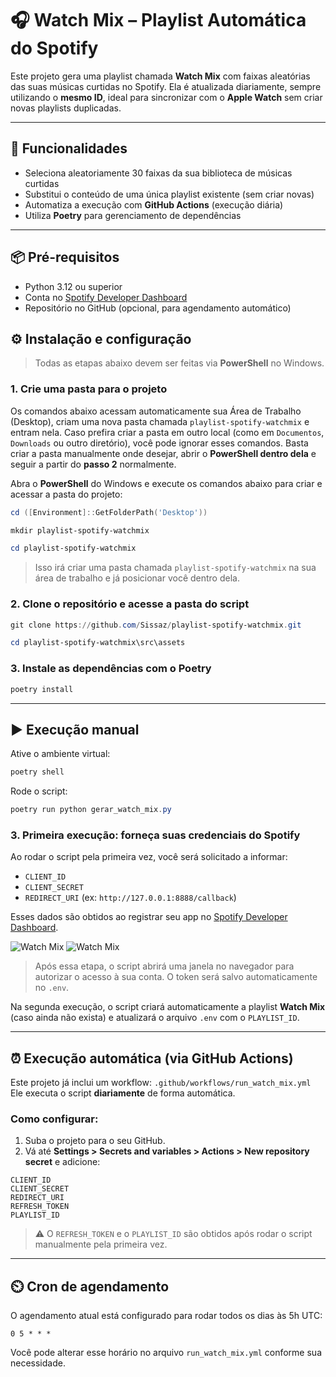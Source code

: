 # 🎧 Watch Mix – Playlist Automática do Spotify

Este projeto gera uma playlist chamada **Watch Mix** com faixas aleatórias das suas músicas curtidas no Spotify. Ela é atualizada diariamente, sempre utilizando o **mesmo ID**, ideal para sincronizar com o **Apple Watch** sem criar novas playlists duplicadas.

---

## 🚀 Funcionalidades

* Seleciona aleatoriamente 30 faixas da sua biblioteca de músicas curtidas
* Substitui o conteúdo de uma única playlist existente (sem criar novas)
* Automatiza a execução com **GitHub Actions** (execução diária)
* Utiliza **Poetry** para gerenciamento de dependências

---

## 📦 Pré-requisitos

* Python 3.12 ou superior
* Conta no [Spotify Developer Dashboard](https://developer.spotify.com/dashboard)
* Repositório no GitHub (opcional, para agendamento automático)


## ⚙️ Instalação e configuração

> Todas as etapas abaixo devem ser feitas via **PowerShell** no Windows.

### 1. Crie uma pasta para o projeto

Os comandos abaixo acessam automaticamente sua Área de Trabalho (Desktop), criam uma nova pasta chamada `playlist-spotify-watchmix` e entram nela.
Caso prefira criar a pasta em outro local (como em `Documentos`, `Downloads` ou outro diretório), você pode ignorar esses comandos. Basta criar a pasta manualmente onde desejar, abrir o **PowerShell dentro dela** e seguir a partir do **passo 2** normalmente.

Abra o **PowerShell** do Windows e execute os comandos abaixo para criar e acessar a pasta do projeto:

```powershell
cd ([Environment]::GetFolderPath('Desktop'))
```

```powershell
mkdir playlist-spotify-watchmix
```

```powershell
cd playlist-spotify-watchmix
```

> Isso irá criar uma pasta chamada `playlist-spotify-watchmix` na sua área de trabalho e já posicionar você dentro dela.

### 2. Clone o repositório e acesse a pasta do script

```powershell
git clone https://github.com/Sissaz/playlist-spotify-watchmix.git
```

```powershell
cd playlist-spotify-watchmix\src\assets
```

### 3. Instale as dependências com o Poetry

```powershell
poetry install
```

---

## ▶️ Execução manual

Ative o ambiente virtual:

```powershell
poetry shell
```

Rode o script:

```powershell
poetry run python gerar_watch_mix.py
```

### 3. Primeira execução: forneça suas credenciais do Spotify

Ao rodar o script pela primeira vez, você será solicitado a informar:

* `CLIENT_ID`
* `CLIENT_SECRET`
* `REDIRECT_URI` (ex: `http://127.0.0.1:8888/callback`)

Esses dados são obtidos ao registrar seu app no [Spotify Developer Dashboard](https://developer.spotify.com/dashboard).

![Watch Mix](Screenshot_2.png)
![Watch Mix](Screenshot_3.png)


> Após essa etapa, o script abrirá uma janela no navegador para autorizar o acesso à sua conta. O token será salvo automaticamente no `.env`.

Na segunda execução, o script criará automaticamente a playlist **Watch Mix** (caso ainda não exista) e atualizará o arquivo `.env` com o `PLAYLIST_ID`.

---

## ⏰ Execução automática (via GitHub Actions)

Este projeto já inclui um workflow:
`.github/workflows/run_watch_mix.yml`
Ele executa o script **diariamente** de forma automática.

### Como configurar:

1. Suba o projeto para o seu GitHub.
2. Vá até **Settings > Secrets and variables > Actions > New repository secret** e adicione:

```
CLIENT_ID
CLIENT_SECRET
REDIRECT_URI
REFRESH_TOKEN
PLAYLIST_ID
```

> ⚠️ O `REFRESH_TOKEN` e o `PLAYLIST_ID` são obtidos após rodar o script manualmente pela primeira vez.

---

## ⏲️ Cron de agendamento

O agendamento atual está configurado para rodar todos os dias às 5h UTC:

```
0 5 * * *
```

Você pode alterar esse horário no arquivo `run_watch_mix.yml` conforme sua necessidade.
